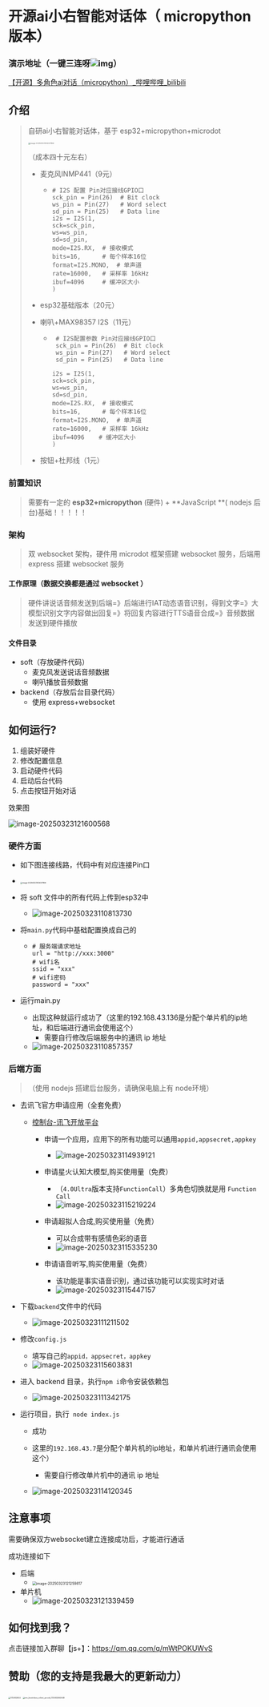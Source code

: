# 开源ai小右智能对话体（ micropython 版本）

### 演示地址（一键三连呀![img](readme.assets/17BD63B4.png)）

[【开源】多角色ai对话（micropython）_哔哩哔哩_bilibili](https://www.bilibili.com/video/BV1puXxY7EEz/)

## 介绍

> 自研ai小右智能对话体，基于 esp32+micropython+microdot
>
> <img src="readme.assets/image-20250323103457856.png" alt="image-20250323103457856" style="zoom: 25%;" />
>
> （成本四十元左右）
>
> - 麦克风INMP441（9元）
>
>   - ```
>     # I2S 配置 Pin对应接线GPIO口
>     sck_pin = Pin(26)  # Bit clock
>     ws_pin = Pin(27)   # Word select
>     sd_pin = Pin(25)   # Data line
>     i2s = I2S(1, 
>     sck=sck_pin, 
>     ws=ws_pin, 
>     sd=sd_pin, 
>     mode=I2S.RX,  # 接收模式
>     bits=16,      # 每个样本16位
>     format=I2S.MONO,  # 单声道
>     rate=16000,   # 采样率 16kHz
>     ibuf=4096     # 缓冲区大小
>     )
>     ```
>
> - esp32基础版本（20元）
>
> - 喇叭+MAX98357 I2S（11元）
>
>   - ```
>      # I2S配置参数 Pin对应接线GPIO口
>      sck_pin = Pin(26)  # Bit clock
>      ws_pin = Pin(27)   # Word select
>      sd_pin = Pin(25)   # Data line
>       
>     i2s = I2S(1, 
>     sck=sck_pin, 
>     ws=ws_pin, 
>     sd=sd_pin, 
>     mode=I2S.RX,  # 接收模式
>     bits=16,      # 每个样本16位
>     format=I2S.MONO,  # 单声道
>     rate=16000,   # 采样率 16kHz
>     ibuf=4096    # 缓冲区大小
>     )
>     ```
>
>     
>
> - 按钮+杜邦线（1元）
>
> 


### 前置知识

> 需要有一定的 **esp32+micropython** (硬件) + **JavaScript **( nodejs 后台)基础！！！！！

### 架构

> 双 websocket 架构，硬件用 microdot 框架搭建 websocket 服务，后端用 express 搭建 websocket 服务

#### 工作原理（数据交换都是通过 websocket ）

> 硬件讲说话音频发送到后端=》后端进行IAT动态语音识别，得到文字=》大模型识别文字内容做出回复=》将回复内容进行TTS语音合成=》音频数据发送到硬件播放

#### 文件目录

- soft（存放硬件代码）
  - 麦克风发送说话音频数据
  - 喇叭播放音频数据
- backend（存放后台目录代码）
  - 使用 express+websocket

## 如何运行?

1. 组装好硬件
2. 修改配置信息
3. 启动硬件代码
4. 启动后台代码
5. 点击按钮开始对话

效果图

![image-20250323121600568](readme.assets/image-20250323121600568.png)



### 硬件方面

- 如下图连接线路，代码中有对应连接Pin口
  
- <img src="readme.assets/image-20250323103457856.png" alt="image-20250323103457856" style="zoom: 25%;" />
  
- 将 soft 文件中的所有代码上传到esp32中

  - ![image-20250323110813730](readme.assets/image-20250323110813730.png)

- 将`main.py`代码中基础配置换成自己的

  - ```
    # 服务端请求地址
    url = "http://xxx:3000"
    # wifi名
    ssid = "xxx"
    # wifi密码
    password = "xxx"
    ```

- 运行main.py

  - 出现这种就运行成功了（这里的192.168.43.136是分配个单片机的ip地址，和后端进行通讯会使用这个）
    - 需要自行修改后端服务中的通讯 ip 地址
  - ![image-20250323110857357](readme.assets/image-20250323110857357.png)



### 后端方面

> （使用 nodejs 搭建后台服务，请确保电脑上有 node环境）

- 去讯飞官方申请应用（全套免费）

  - [控制台-讯飞开放平台](https://console.xfyun.cn/app/myapp)

    - 申请一个应用，应用下的所有功能可以通用`appid,appsecret,appkey`

      - ![image-20250323114939121](readme.assets/image-20250323114939121.png)

    - 申请星火认知大模型,购买使用量（免费）

      - （`4.0Ultra`版本支持`FunctionCall`）多角色切换就是用 `Function Call`
      - ![image-20250323115219224](readme.assets/image-20250323115219224.png)

    - 申请超拟人合成,购买使用量（免费）

      - 可以合成带有感情色彩的语音
      - ![image-20250323115335230](readme.assets/image-20250323115335230.png)

    - 申请语音听写,购买使用量（免费）

      - 该功能是事实语音识别，通过该功能可以实现实时对话
      - ![image-20250323115447157](readme.assets/image-20250323115447157.png)

      

- 下载`backend`文件中的代码

  - ![image-20250323111211502](readme.assets/image-20250323111211502.png)

- 修改`config.js`

  - 填写自己的`appid，appsecret，appkey`
  - ![image-20250323115603831](readme.assets/image-20250323115603831.png)

- 进入 backend 目录，执行`npm i`命令安装依赖包

  - ![image-20250323111342175](readme.assets/image-20250323111342175.png)

- 运行项目，执行` node index.js`

  - 成功

  - 这里的`192.168.43.7`是分配个单片机的ip地址，和单片机进行通讯会使用这个）

    - 需要自行修改单片机中的通讯 ip 地址

  - ![image-20250323114120345](readme.assets/image-20250323114120345.png)

    

## 注意事项

需要确保双方websocket建立连接成功后，才能进行通话

成功连接如下

- 后端
  - <img src="readme.assets/image-20250323121259817.png" alt="image-20250323121259817" style="zoom: 50%;" />
- 单片机
  - ![image-20250323121339459](readme.assets/image-20250323121339459.png)

## 如何找到我？

点击链接加入群聊【js+】：https://qm.qq.com/q/mWtPOKUWvS

## 赞助（您的支持是我最大的更新动力）

<img src="readme.assets/1732632622-1742702976749.jpg" alt="1732632622" style="zoom: 25%;" />



<img src="readme.assets/mm_facetoface_collect_qrcode_1732632562648.png" alt="mm_facetoface_collect_qrcode_1732632562648" style="zoom:25%;" />